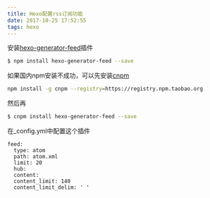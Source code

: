 ```yaml
---
title: Hexo配置rss订阅功能
date: 2017-10-25 17:52:55
tags: hexo
---
```


安装[hexo-generator-feed](https://github.com/hexojs/hexo-generator-feed)插件
``` bash
$ npm install hexo-generator-feed --save
```
如果国内npm安装不成功，可以先安装[cnpm](https://npm.taobao.org/)
``` bash
npm install -g cnpm --registry=https://registry.npm.taobao.org
```

然后再
``` bash
$ cnpm install hexo-generator-feed --save
```

在_config.yml中配置这个插件
```
feed:
  type: atom
  path: atom.xml
  limit: 20
  hub:
  content:
  content_limit: 140
  content_limit_delim: ' '
```
